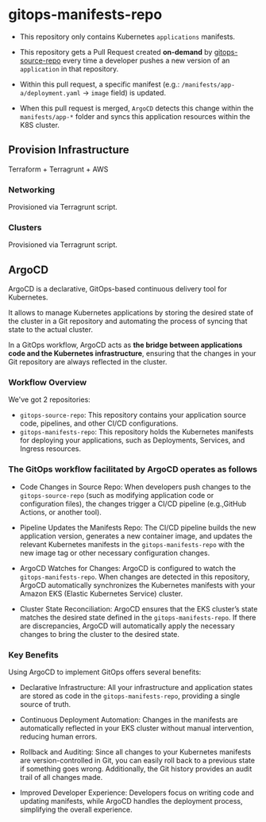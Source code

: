 # gitops-manifests-repo

- This repository only contains Kubernetes `applications` manifests.

- This repository gets a Pull Request created **on-demand** by [gitops-source-repo](https://github.com/juanroldan1989/gitops-source-repo) every time a developer pushes a new version of an `application` in that repository.

- Within this pull request, a specific manifest (e.g.: `/manifests/app-a/deployment.yaml` -> `image` field) is updated.

- When this pull request is merged, `ArgoCD` detects this change within the `manifests/app-*` folder and syncs this application resources within the K8S cluster.

## Provision Infrastructure

Terraform + Terragrunt + AWS

### Networking

Provisioned via Terragrunt script.

### Clusters

Provisioned via Terragrunt script.

## ArgoCD

ArgoCD is a declarative, GitOps-based continuous delivery tool for Kubernetes.

It allows to manage Kubernetes applications by storing the desired state of the cluster in a Git repository and automating the process of syncing that state to the actual cluster.

In a GitOps workflow, ArgoCD acts as **the bridge between applications code and the Kubernetes infrastructure**, ensuring that the changes in your Git repository are always reflected in the cluster.

### Workflow Overview

We've got 2 repositories:

- `gitops-source-repo`: This repository contains your application source code, pipelines, and other CI/CD configurations.
- `gitops-manifests-repo`: This repository holds the Kubernetes manifests for deploying your applications, such as Deployments, Services, and Ingress resources.

### The GitOps workflow facilitated by ArgoCD operates as follows

- Code Changes in Source Repo: When developers push changes to the `gitops-source-repo` (such as modifying application code or configuration files), the changes trigger a CI/CD pipeline (e.g.,GitHub Actions, or another tool).

- Pipeline Updates the Manifests Repo: The CI/CD pipeline builds the new application version, generates a new container image, and updates the relevant Kubernetes manifests in the `gitops-manifests-repo` with the new image tag or other necessary configuration changes.

- ArgoCD Watches for Changes: ArgoCD is configured to watch the `gitops-manifests-repo`. When changes are detected in this repository, ArgoCD automatically synchronizes the Kubernetes manifests with your Amazon EKS (Elastic Kubernetes Service) cluster.

- Cluster State Reconciliation: ArgoCD ensures that the EKS cluster’s state matches the desired state defined in the `gitops-manifests-repo`. If there are discrepancies, ArgoCD will automatically apply the necessary changes to bring the cluster to the desired state.

### Key Benefits

Using ArgoCD to implement GitOps offers several benefits:

- Declarative Infrastructure: All your infrastructure and application states are stored as code in the `gitops-manifests-repo`, providing a single source of truth.

- Continuous Deployment Automation: Changes in the manifests are automatically reflected in your EKS cluster without manual intervention, reducing human errors.

- Rollback and Auditing: Since all changes to your Kubernetes manifests are version-controlled in Git, you can easily roll back to a previous state if something goes wrong. Additionally, the Git history provides an audit trail of all changes made.

- Improved Developer Experience: Developers focus on writing code and updating manifests, while ArgoCD handles the deployment process, simplifying the overall experience.
